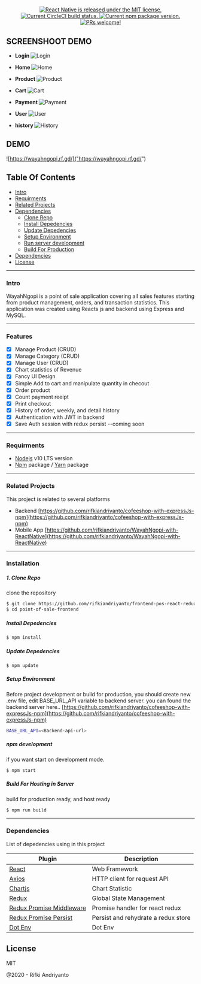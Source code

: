 <h1 align="center">
  <a href="https://wayahngopi.rf.gd/">
  </a>
</h1>

<p align="center">
  <a href="https://github.com/facebook/react-native/blob/master/LICENSE">
    <img src="https://img.shields.io/badge/license-MIT-blue.svg" alt="React Native is released under the MIT license." />
  </a>
  <a href="https://circleci.com/gh/facebook/react-native">
    <img src="https://circleci.com/gh/facebook/react-native.svg?style=shield" alt="Current CircleCI build status." />
  </a>
  <a href="https://www.npmjs.org/package/react-native">
    <img src="https://badge.fury.io/js/react-native.svg" alt="Current npm package version." />
  </a>
  <a href="https://reactnative.dev/docs/contributing">
    <img src="https://img.shields.io/badge/PRs-welcome-brightgreen.svg" alt="PRs welcome!" />
  </a>
</p>

## SCREENSHOOT DEMO
- <b>Login </b>
![Login](Images/login.JPG)

- <b> Home </b>
![Home](Images/home.JPG)

- <b> Product </b>
![Product](Images/product.JPG)

- <b> Cart </b>
![Cart](Images/cart.JPG)

- <b> Payment </b>
![Payment](Images/payment.JPG)

- <b> User </b>
![User](Images/user.JPG)

- <b> history </b>
![History](Images/history.JPG)

## DEMO
![https://wayahngopi.rf.gd/]("https://wayahngopi.rf.gd/")

## Table Of Contents
*  [Intro](#Intro)
*  [Requirments](#Requirments)
*  [Related Projects](#Related-Projects)
*  [Dependencies](#Dependencies)
    *  [Clone Repo](#Clone-Repo)
    *  [Install Depedencies](#Install-Depedencies)
    *  [Update Depedencies](#Update-Depedencies)
    *  [Setup Environment](#Setup-Environment)
    *  [Run server development](#Run-server-development)
    *  [Build For Production](#Build-For-Production)
* [Dependencies](#Dependencies)
* [License](#License)
___
### Intro

WayahNgopi is a point of sale application covering all sales features starting from
product management, orders, and transaction statistics. This application was created using
Reacts js and backend using Express and MySQL.

___
### Features
- [x] Manage Product (CRUD)
- [x] Manage Category (CRUD)
- [x] Manage User (CRUD)
- [x] Chart statistics of Revenue
- [x] Fancy UI Design
- [x] Simple Add to cart and manipulate quantity in checout
- [x] Order product
- [x] Count payment reeipt
- [x] Print checkout
- [x] History of order, weekly, and detail history
- [x] Authentication with JWT in backend
- [x] Save Auth session with redux persist --coming soon
___
### Requirments

* [Nodejs](https://nodejs.org/en/) v10 LTS version
* [Npm](https://www.npmjs.com/get-npm) package / [Yarn](https://yarnpkg.com/lang/en/docs/install/#mac-stable) package
___

### Related Projects
This project is related to several platforms

* Backend [https://github.com/rifkiandriyanto/cofeeshop-with-expressJs-npm](https://github.com/rifkiandriyanto/cofeeshop-with-expressJs-npm)
* Mobile App [https://github.com/rifkiandriyanto/WayahNgopi-with-ReactNative](https://github.com/rifkiandriyanto/WayahNgopi-with-ReactNative)
___

### Installation

##### 1. Clone Repo
clone the repository

```sh
$ git clone https://github.com/rifkiandriyanto/frontend-pos-react-redux
$ cd point-of-sale-frontend
```

##### Install Depedencies

```sh
$ npm install
```

##### Update Depedencies

```sh
$ npm update
```

##### Setup Environment
Before project development or build for production, you should create new .env file, edit BASE_URL_API variable to backend server. you can found the backend server here.. [https://github.com/rifkiandriyanto/cofeeshop-with-expressJs-npm](https://github.com/rifkiandriyanto/cofeeshop-with-expressJs-npm)

```sh
BASE_URL_API=<Backend-api-url>
```

##### npm development
if you want start on development mode.

```sh
$ npm start
```


##### Build For Hosting in Server
build for production ready, and host ready

```sh
$ npm run build
```
___

### Dependencies

List of depedencies using in this project

| Plugin | Description |
| ------ | ------ |
| [React](https://facebook.github.io/react-native/) | Web Framework |
| [Axios](https://github.com/axios/axios) | HTTP client for request API |
| [Chartjs](https://www.npmjs.com/package/chart.js?activeTab=readme) | Chart Statistic |
| [Redux](https://redux.js.org) | Global State Management |
| [Redux Promise Middleware](https://www.npmjs.com/package/redux-promise-middleware) | Promise handler for react redux 
| [Redux Promise Persist](https://www.npmjs.com/package/redux-persist) | Persist and rehydrate a redux store
| [Dot Env](https://www.npmjs.com/package/dotenv) | Dot Env

License
----

MIT


@2020 - Rifki Andriyanto
